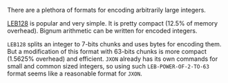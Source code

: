 There are a plethora of formats for encoding arbitrarily large integers.

[LEB128](https://en.wikipedia.org/wiki/LEB128) is popular and very simple. It is pretty compact (12.5% of memory overhead). Bignum arithmetic can be written for encoded integers.

`LEB128` splits an integer to 7-bits chunks and uses bytes for encoding them. But a modification of this format with 63-bits chunks is more compact (1.5625% overhead) and efficient. `JXON` already has its own commands for small and common sized integers, so using such `LEB-POWER-OF-2-TO-63` format seems like a reasonable format for `JXON`.
